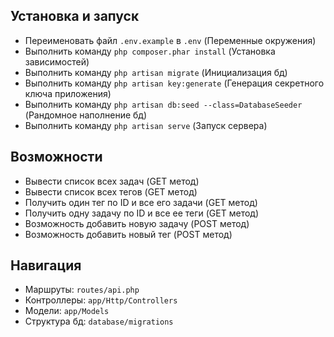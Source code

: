 ## Установка и запуск

-   Переименовать файл `.env.example` в `.env` (Переменные окружения)
-   Выполнить команду `php composer.phar install` (Установка зависимостей)
-   Выполнить команду `php artisan migrate` (Инициализация бд)
-   Выполнить команду `php artisan key:generate` (Генерация секретного ключа приложения)
-   Выполнить команду `php artisan db:seed --class=DatabaseSeeder` (Рандомное наполнение бд)
-   Выполнить команду `php artisan serve` (Запуск сервера)

## Возможности

-   Вывести список всех задач (GET метод)
-   Вывести список всех тегов (GET метод)
-   Получить один тег по ID и все его задачи (GET метод)
-   Получить одну задачу по ID и все ее теги (GET метод)
-   Возможность добавить новую задачу (POST метод)
-   Возможность добавить новый тег (POST метод)

## Навигация

-   Маршруты: `routes/api.php`
-   Контроллеры: `app/Http/Controllers`
-   Модели: `app/Models`
-   Структура бд: `database/migrations`
